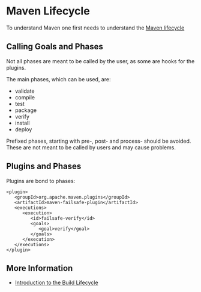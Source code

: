 # Maven Lifecycle

To understand Maven one first needs to understand the [Maven lifecycle](https://maven.apache.org/guides/introduction/introduction-to-the-lifecycle.html)

## Calling Goals and Phases

Not all phases are meant to be called by the user, as some are hooks for the plugins.

The main phases, which can be used, are:

* validate
* compile
* test
* package
* verify
* install
* deploy

Prefixed phases, starting with pre-, post- and process- should be avoided. These are not meant to be called by users and may cause problems.

## Plugins and Phases

Plugins are bond to phases:

```markup
<plugin>
   <groupId>org.apache.maven.plugins</groupId>
   <artifactId>maven-failsafe-plugin</artifactId>
   <executions>
      <execution>
         <id>failsafe-verify</id>
         <goals>
            <goal>verify</goal>
         </goals>
      </execution>
   </executions>
</plugin>
```

## More Information

* [Introduction to the Build Lifecycle](https://maven.apache.org/guides/introduction/introduction-to-the-lifecycle.html)

